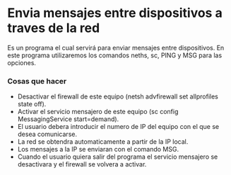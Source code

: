 # Envia mensajes entre dispositivos a traves de la red
Es un programa el cual servirá para enviar mensajes entre dispositivos.
En este programa utilizaremos los comandos neths, sc, PING y MSG para las opciones.

### Cosas que hacer
- Desactivar el firewall de este equipo (netsh advfirewall set allprofiles state off).
- Activar el servicio mensajero de este equipo (sc config MessagingService start=demand).
- El usuario debera introducir el numero de IP del equipo con el que se desea comunicarse.
- La red se obtendra automaticamente a partir de la IP local.
- Los mensajes a la IP se enviaran con el comando MSG.
- Cuando el usuario quiera salir del programa el servicio mensajero se desactivara y el firewall se volvera a activar.
